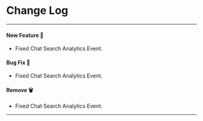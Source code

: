 # Change Log

-----

#### New Feature 🚀
* Fixed Chat Search Analytics Event.

#### Bug Fix 🐛
* Fixed Chat Search Analytics Event.

#### Remove 🗑️
* Fixed Chat Search Analytics Event.

---